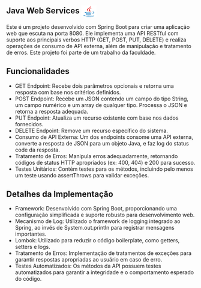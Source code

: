 ## Java Web Services <img align="center" alt="Java" height="30" width="40" src="https://raw.githubusercontent.com/devicons/devicon/master/icons/java/java-original.svg">

Este é um projeto desenvolvido com Spring Boot para criar uma aplicação web que escuta na porta 8080. Ele implementa uma API RESTful com suporte aos principais verbos HTTP (GET, POST, PUT, DELETE) e realiza operações de consumo de API externa, além de manipulação e tratamento de erros. Este projeto foi parte de um trabalho da faculdade.

## Funcionalidades
 - GET Endpoint: Recebe dois parâmetros opcionais e retorna uma resposta com base nos critérios definidos.
 - POST Endpoint: Recebe um JSON contendo um campo do tipo String, um campo numérico e um array de qualquer tipo. Processa o JSON e retorna a resposta adequada.
 - PUT Endpoint: Atualiza um recurso existente com base nos dados fornecidos.
 - DELETE Endpoint: Remove um recurso específico do sistema.
 - Consumo de API Externa: Um dos endpoints consome uma API externa, converte a resposta de JSON para um objeto Java, e faz log do status code da resposta.
 - Tratamento de Erros: Manipula erros adequadamente, retornando códigos de status HTTP apropriados (ex: 400, 404) e 200 para sucesso.
 - Testes Unitários: Contém testes para os métodos, incluindo pelo menos um teste usando assertThrows para validar exceções.

## Detalhes da Implementação

 - Framework: Desenvolvido com Spring Boot, proporcionando uma configuração simplificada e suporte robusto para desenvolvimento web.
 - Mecanismo de Log: Utilizado o framework de logging integrado ao Spring, ao invés de System.out.println para registrar mensagens importantes.
 - Lombok: Utilizado para reduzir o código boilerplate, como getters, setters e logs.
 - Tratamento de Erros: Implementação de tratamentos de exceções para garantir respostas apropriadas ao usuário em caso de erro.
 - Testes Automatizados: Os métodos da API possuem testes automatizados para garantir a integridade e o comportamento esperado do código.
